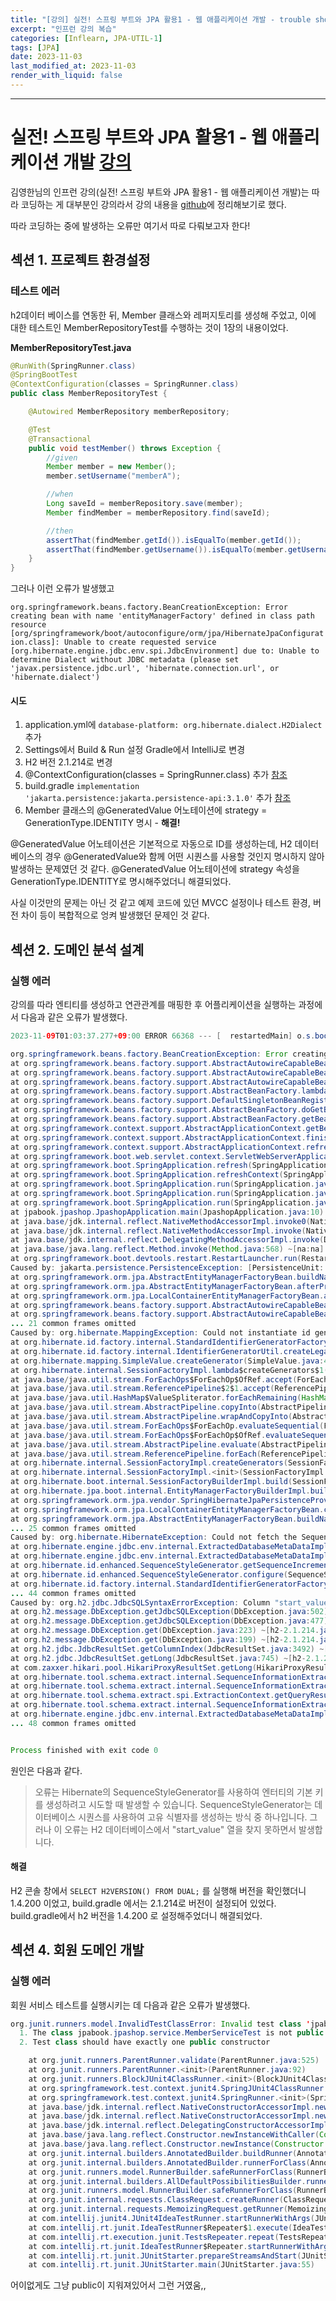 ```yaml
---
title: "[강의] 실전! 스프링 부트와 JPA 활용1 - 웹 애플리케이션 개발 - trouble shooting"
excerpt: "인프런 강의 복습"
categories: [Inflearn, JPA-UTIL-1]
tags: [JPA]
date: 2023-11-03
last_modified_at: 2023-11-03
render_with_liquid: false
---
```


---- 
# 실전! 스프링 부트와 JPA 활용1 - 웹 애플리케이션 개발 [강의](https://www.inflearn.com/course/%EC%8A%A4%ED%94%84%EB%A7%81%EB%B6%80%ED%8A%B8-JPA-%ED%99%9C%EC%9A%A9-1/dashboard)

김영한님의 인프런 강의(실전! 스프링 부트와 JPA 활용1 - 웹 애플리케이션 개발)는 따라 코딩하는 게 대부분인 강의라서 강의 내용을 [github](https://github.com/yeondori/inflearn-jpashop)에 정리해보기로 했다.

따라 코딩하는 중에 발생하는 오류만 여기서 따로 다뤄보고자 한다!

## 섹션 1. 프로젝트 환경설정
### 테스트 에러
h2데이터 베이스를 연동한 뒤, Member 클래스와 레퍼지토리를 생성해 주었고, 이에 대한 테스트인 MemberRepositoryTest를 수행하는 것이 1장의 내용이었다. 

**MemberRepositoryTest.java**
```java
@RunWith(SpringRunner.class)
@SpringBootTest
@ContextConfiguration(classes = SpringRunner.class)
public class MemberRepositoryTest {

    @Autowired MemberRepository memberRepository;

    @Test
    @Transactional
    public void testMember() throws Exception {
        //given
        Member member = new Member();
        member.setUsername("memberA");

        //when
        Long saveId = memberRepository.save(member);
        Member findMember = memberRepository.find(saveId);

        //then
        assertThat(findMember.getId()).isEqualTo(member.getId());
        assertThat(findMember.getUsername()).isEqualTo(member.getUsername());
    }
}
```

그러나 이런 오류가 발생했고

`org.springframework.beans.factory.BeanCreationException: Error creating bean with name 'entityManagerFactory' defined in class path resource [org/springframework/boot/autoconfigure/orm/jpa/HibernateJpaConfiguration.class]: Unable to create requested service [org.hibernate.engine.jdbc.env.spi.JdbcEnvironment] due to: Unable to determine Dialect without JDBC metadata (please set 'javax.persistence.jdbc.url', 'hibernate.connection.url', or 'hibernate.dialect')`


#### 시도

1. application.yml에 `database-platform: org.hibernate.dialect.H2Dialect` 추가
2. Settings에서 Build & Run 설정 Gradle에서 IntelliJ로 변경
3. H2 버전 2.1.214로 변경
4. @ContextConfiguration(classes = SpringRunner.class) 추가 [참조](https://velog.io/@gillog/VSCode-jUnit-Test-%EC%8B%A4%ED%96%89-%EC%95%88%EB%90%A0-%EB%95%8C-Could-not-detect-default-configuration-classes-for-test-class)
5. build.gradle	`implementation 'jakarta.persistence:jakarta.persistence-api:3.1.0'` 추가 [참조]()
6. Member 클래스의 @GeneratedValue 어노테이션에 strategy = GenerationType.IDENTITY 명시 - **해결!**

@GeneratedValue 어노테이션은 기본적으로 자동으로 ID를 생성하는데, H2 데이터베이스의 경우 @GeneratedValue와 함께 어떤 시퀀스를 사용할 것인지 명시하지 않아 발생하는 문제였던 것 같다. 
@GeneratedValue 어노테이션에 strategy 속성을 GenerationType.IDENTITY로 명시해주었더니 해결되었다.

사실 이것만의 문제는 아닌 것 같고 예제 코드에 있던 MVCC 설정이나 테스트 환경, 버전 차이 등이 복합적으로 엉켜 발생했던 문제인 것 같다.

## 섹션 2. 도메인 분석 설계 
### 실행 에러
강의를 따라 엔티티를 생성하고 연관관계를 매핑한 후 어플리케이션을 실행하는 과정에서 다음과 같은 오류가 발생했다.

```java
2023-11-09T01:03:37.277+09:00 ERROR 66368 --- [  restartedMain] o.s.boot.SpringApplication               : Application run failed

org.springframework.beans.factory.BeanCreationException: Error creating bean with name 'entityManagerFactory' defined in class path resource [org/springframework/boot/autoconfigure/orm/jpa/HibernateJpaConfiguration.class]: [PersistenceUnit: default] Unable to build Hibernate SessionFactory; nested exception is org.hibernate.MappingException: Could not instantiate id generator [entity-name=jpabook.jpashop.domain.OrderItem]
at org.springframework.beans.factory.support.AbstractAutowireCapableBeanFactory.initializeBean(AbstractAutowireCapableBeanFactory.java:1770) ~[spring-beans-6.0.13.jar:6.0.13]
at org.springframework.beans.factory.support.AbstractAutowireCapableBeanFactory.doCreateBean(AbstractAutowireCapableBeanFactory.java:598) ~[spring-beans-6.0.13.jar:6.0.13]
at org.springframework.beans.factory.support.AbstractAutowireCapableBeanFactory.createBean(AbstractAutowireCapableBeanFactory.java:520) ~[spring-beans-6.0.13.jar:6.0.13]
at org.springframework.beans.factory.support.AbstractBeanFactory.lambda$doGetBean$0(AbstractBeanFactory.java:325) ~[spring-beans-6.0.13.jar:6.0.13]
at org.springframework.beans.factory.support.DefaultSingletonBeanRegistry.getSingleton(DefaultSingletonBeanRegistry.java:234) ~[spring-beans-6.0.13.jar:6.0.13]
at org.springframework.beans.factory.support.AbstractBeanFactory.doGetBean(AbstractBeanFactory.java:323) ~[spring-beans-6.0.13.jar:6.0.13]
at org.springframework.beans.factory.support.AbstractBeanFactory.getBean(AbstractBeanFactory.java:199) ~[spring-beans-6.0.13.jar:6.0.13]
at org.springframework.context.support.AbstractApplicationContext.getBean(AbstractApplicationContext.java:1166) ~[spring-context-6.0.13.jar:6.0.13]
at org.springframework.context.support.AbstractApplicationContext.finishBeanFactoryInitialization(AbstractApplicationContext.java:940) ~[spring-context-6.0.13.jar:6.0.13]
at org.springframework.context.support.AbstractApplicationContext.refresh(AbstractApplicationContext.java:616) ~[spring-context-6.0.13.jar:6.0.13]
at org.springframework.boot.web.servlet.context.ServletWebServerApplicationContext.refresh(ServletWebServerApplicationContext.java:146) ~[spring-boot-3.1.5.jar:3.1.5]
at org.springframework.boot.SpringApplication.refresh(SpringApplication.java:738) ~[spring-boot-3.1.5.jar:3.1.5]
at org.springframework.boot.SpringApplication.refreshContext(SpringApplication.java:440) ~[spring-boot-3.1.5.jar:3.1.5]
at org.springframework.boot.SpringApplication.run(SpringApplication.java:316) ~[spring-boot-3.1.5.jar:3.1.5]
at org.springframework.boot.SpringApplication.run(SpringApplication.java:1306) ~[spring-boot-3.1.5.jar:3.1.5]
at org.springframework.boot.SpringApplication.run(SpringApplication.java:1295) ~[spring-boot-3.1.5.jar:3.1.5]
at jpabook.jpashop.JpashopApplication.main(JpashopApplication.java:10) ~[classes/:na]
at java.base/jdk.internal.reflect.NativeMethodAccessorImpl.invoke0(Native Method) ~[na:na]
at java.base/jdk.internal.reflect.NativeMethodAccessorImpl.invoke(NativeMethodAccessorImpl.java:77) ~[na:na]
at java.base/jdk.internal.reflect.DelegatingMethodAccessorImpl.invoke(DelegatingMethodAccessorImpl.java:43) ~[na:na]
at java.base/java.lang.reflect.Method.invoke(Method.java:568) ~[na:na]
at org.springframework.boot.devtools.restart.RestartLauncher.run(RestartLauncher.java:50) ~[spring-boot-devtools-3.1.5.jar:3.1.5]
Caused by: jakarta.persistence.PersistenceException: [PersistenceUnit: default] Unable to build Hibernate SessionFactory; nested exception is org.hibernate.MappingException: Could not instantiate id generator [entity-name=jpabook.jpashop.domain.OrderItem]
at org.springframework.orm.jpa.AbstractEntityManagerFactoryBean.buildNativeEntityManagerFactory(AbstractEntityManagerFactoryBean.java:421) ~[spring-orm-6.0.13.jar:6.0.13]
at org.springframework.orm.jpa.AbstractEntityManagerFactoryBean.afterPropertiesSet(AbstractEntityManagerFactoryBean.java:396) ~[spring-orm-6.0.13.jar:6.0.13]
at org.springframework.orm.jpa.LocalContainerEntityManagerFactoryBean.afterPropertiesSet(LocalContainerEntityManagerFactoryBean.java:352) ~[spring-orm-6.0.13.jar:6.0.13]
at org.springframework.beans.factory.support.AbstractAutowireCapableBeanFactory.invokeInitMethods(AbstractAutowireCapableBeanFactory.java:1817) ~[spring-beans-6.0.13.jar:6.0.13]
at org.springframework.beans.factory.support.AbstractAutowireCapableBeanFactory.initializeBean(AbstractAutowireCapableBeanFactory.java:1766) ~[spring-beans-6.0.13.jar:6.0.13]
... 21 common frames omitted
Caused by: org.hibernate.MappingException: Could not instantiate id generator [entity-name=jpabook.jpashop.domain.OrderItem]
at org.hibernate.id.factory.internal.StandardIdentifierGeneratorFactory.createIdentifierGenerator(StandardIdentifierGeneratorFactory.java:230) ~[hibernate-core-6.2.13.Final.jar:6.2.13.Final]
at org.hibernate.id.factory.internal.IdentifierGeneratorUtil.createLegacyIdentifierGenerator(IdentifierGeneratorUtil.java:126) ~[hibernate-core-6.2.13.Final.jar:6.2.13.Final]
at org.hibernate.mapping.SimpleValue.createGenerator(SimpleValue.java:414) ~[hibernate-core-6.2.13.Final.jar:6.2.13.Final]
at org.hibernate.internal.SessionFactoryImpl.lambda$createGenerators$1(SessionFactoryImpl.java:414) ~[hibernate-core-6.2.13.Final.jar:6.2.13.Final]
at java.base/java.util.stream.ForEachOps$ForEachOp$OfRef.accept(ForEachOps.java:183) ~[na:na]
at java.base/java.util.stream.ReferencePipeline$2$1.accept(ReferencePipeline.java:179) ~[na:na]
at java.base/java.util.HashMap$ValueSpliterator.forEachRemaining(HashMap.java:1779) ~[na:na]
at java.base/java.util.stream.AbstractPipeline.copyInto(AbstractPipeline.java:509) ~[na:na]
at java.base/java.util.stream.AbstractPipeline.wrapAndCopyInto(AbstractPipeline.java:499) ~[na:na]
at java.base/java.util.stream.ForEachOps$ForEachOp.evaluateSequential(ForEachOps.java:150) ~[na:na]
at java.base/java.util.stream.ForEachOps$ForEachOp$OfRef.evaluateSequential(ForEachOps.java:173) ~[na:na]
at java.base/java.util.stream.AbstractPipeline.evaluate(AbstractPipeline.java:234) ~[na:na]
at java.base/java.util.stream.ReferencePipeline.forEach(ReferencePipeline.java:596) ~[na:na]
at org.hibernate.internal.SessionFactoryImpl.createGenerators(SessionFactoryImpl.java:413) ~[hibernate-core-6.2.13.Final.jar:6.2.13.Final]
at org.hibernate.internal.SessionFactoryImpl.<init>(SessionFactoryImpl.java:249) ~[hibernate-core-6.2.13.Final.jar:6.2.13.Final]
at org.hibernate.boot.internal.SessionFactoryBuilderImpl.build(SessionFactoryBuilderImpl.java:444) ~[hibernate-core-6.2.13.Final.jar:6.2.13.Final]
at org.hibernate.jpa.boot.internal.EntityManagerFactoryBuilderImpl.build(EntityManagerFactoryBuilderImpl.java:1458) ~[hibernate-core-6.2.13.Final.jar:6.2.13.Final]
at org.springframework.orm.jpa.vendor.SpringHibernateJpaPersistenceProvider.createContainerEntityManagerFactory(SpringHibernateJpaPersistenceProvider.java:75) ~[spring-orm-6.0.13.jar:6.0.13]
at org.springframework.orm.jpa.LocalContainerEntityManagerFactoryBean.createNativeEntityManagerFactory(LocalContainerEntityManagerFactoryBean.java:376) ~[spring-orm-6.0.13.jar:6.0.13]
at org.springframework.orm.jpa.AbstractEntityManagerFactoryBean.buildNativeEntityManagerFactory(AbstractEntityManagerFactoryBean.java:409) ~[spring-orm-6.0.13.jar:6.0.13]
... 25 common frames omitted
Caused by: org.hibernate.HibernateException: Could not fetch the SequenceInformation from the database
at org.hibernate.engine.jdbc.env.internal.ExtractedDatabaseMetaDataImpl.sequenceInformationList(ExtractedDatabaseMetaDataImpl.java:307) ~[hibernate-core-6.2.13.Final.jar:6.2.13.Final]
at org.hibernate.engine.jdbc.env.internal.ExtractedDatabaseMetaDataImpl.getSequenceInformationList(ExtractedDatabaseMetaDataImpl.java:151) ~[hibernate-core-6.2.13.Final.jar:6.2.13.Final]
at org.hibernate.id.enhanced.SequenceStyleGenerator.getSequenceIncrementValue(SequenceStyleGenerator.java:568) ~[hibernate-core-6.2.13.Final.jar:6.2.13.Final]
at org.hibernate.id.enhanced.SequenceStyleGenerator.configure(SequenceStyleGenerator.java:216) ~[hibernate-core-6.2.13.Final.jar:6.2.13.Final]
at org.hibernate.id.factory.internal.StandardIdentifierGeneratorFactory.createIdentifierGenerator(StandardIdentifierGeneratorFactory.java:224) ~[hibernate-core-6.2.13.Final.jar:6.2.13.Final]
... 44 common frames omitted
Caused by: org.h2.jdbc.JdbcSQLSyntaxErrorException: Column "start_value" not found [42122-214]
at org.h2.message.DbException.getJdbcSQLException(DbException.java:502) ~[h2-2.1.214.jar:2.1.214]
at org.h2.message.DbException.getJdbcSQLException(DbException.java:477) ~[h2-2.1.214.jar:2.1.214]
at org.h2.message.DbException.get(DbException.java:223) ~[h2-2.1.214.jar:2.1.214]
at org.h2.message.DbException.get(DbException.java:199) ~[h2-2.1.214.jar:2.1.214]
at org.h2.jdbc.JdbcResultSet.getColumnIndex(JdbcResultSet.java:3492) ~[h2-2.1.214.jar:2.1.214]
at org.h2.jdbc.JdbcResultSet.getLong(JdbcResultSet.java:745) ~[h2-2.1.214.jar:2.1.214]
at com.zaxxer.hikari.pool.HikariProxyResultSet.getLong(HikariProxyResultSet.java) ~[HikariCP-5.0.1.jar:na]
at org.hibernate.tool.schema.extract.internal.SequenceInformationExtractorLegacyImpl.resultSetStartValueSize(SequenceInformationExtractorLegacyImpl.java:110) ~[hibernate-core-6.2.13.Final.jar:6.2.13.Final]
at org.hibernate.tool.schema.extract.internal.SequenceInformationExtractorLegacyImpl.lambda$extractMetadata$0(SequenceInformationExtractorLegacyImpl.java:54) ~[hibernate-core-6.2.13.Final.jar:6.2.13.Final]
at org.hibernate.tool.schema.extract.spi.ExtractionContext.getQueryResults(ExtractionContext.java:50) ~[hibernate-core-6.2.13.Final.jar:6.2.13.Final]
at org.hibernate.tool.schema.extract.internal.SequenceInformationExtractorLegacyImpl.extractMetadata(SequenceInformationExtractorLegacyImpl.java:39) ~[hibernate-core-6.2.13.Final.jar:6.2.13.Final]
at org.hibernate.engine.jdbc.env.internal.ExtractedDatabaseMetaDataImpl.sequenceInformationList(ExtractedDatabaseMetaDataImpl.java:291) ~[hibernate-core-6.2.13.Final.jar:6.2.13.Final]
... 48 common frames omitted


Process finished with exit code 0
```

원인은 다음과 같다. 

> 오류는 Hibernate의 SequenceStyleGenerator를 사용하여 엔터티의 기본 키를 생성하려고 시도할 때 발생할 수 있습니다. 
> SequenceStyleGenerator는 데이터베이스 시퀀스를 사용하여 고유 식별자를 생성하는 방식 중 하나입니다. 
> 그러나 이 오류는 H2 데이터베이스에서 "start_value" 열을 찾지 못하면서 발생합니다.

#### 해결 
H2 콘솔 창에서 `SELECT H2VERSION() FROM DUAL;` 를 실행해 버전을 확인했더니 1.4.200 이었고, build.gradle 에서는 2.1.214로 버전이 설정되어 있었다.
build.gradle에서 h2 버전을 1.4.200 로 설정해주었더니 해결되었다.


## 섹션 4. 회원 도메인 개발
### 실행 에러 
회원 서비스 테스트를 실행시키는 데 다음과 같은 오류가 발생했다.

```java
org.junit.runners.model.InvalidTestClassError: Invalid test class 'jpabook.jpashop.service.MemberServiceTest':
  1. The class jpabook.jpashop.service.MemberServiceTest is not public.
  2. Test class should have exactly one public constructor

	at org.junit.runners.ParentRunner.validate(ParentRunner.java:525)
	at org.junit.runners.ParentRunner.<init>(ParentRunner.java:92)
	at org.junit.runners.BlockJUnit4ClassRunner.<init>(BlockJUnit4ClassRunner.java:74)
	at org.springframework.test.context.junit4.SpringJUnit4ClassRunner.<init>(SpringJUnit4ClassRunner.java:137)
	at org.springframework.test.context.junit4.SpringRunner.<init>(SpringRunner.java:49)
	at java.base/jdk.internal.reflect.NativeConstructorAccessorImpl.newInstance0(Native Method)
	at java.base/jdk.internal.reflect.NativeConstructorAccessorImpl.newInstance(NativeConstructorAccessorImpl.java:77)
	at java.base/jdk.internal.reflect.DelegatingConstructorAccessorImpl.newInstance(DelegatingConstructorAccessorImpl.java:45)
	at java.base/java.lang.reflect.Constructor.newInstanceWithCaller(Constructor.java:499)
	at java.base/java.lang.reflect.Constructor.newInstance(Constructor.java:480)
	at org.junit.internal.builders.AnnotatedBuilder.buildRunner(AnnotatedBuilder.java:104)
	at org.junit.internal.builders.AnnotatedBuilder.runnerForClass(AnnotatedBuilder.java:86)
	at org.junit.runners.model.RunnerBuilder.safeRunnerForClass(RunnerBuilder.java:70)
	at org.junit.internal.builders.AllDefaultPossibilitiesBuilder.runnerForClass(AllDefaultPossibilitiesBuilder.java:37)
	at org.junit.runners.model.RunnerBuilder.safeRunnerForClass(RunnerBuilder.java:70)
	at org.junit.internal.requests.ClassRequest.createRunner(ClassRequest.java:28)
	at org.junit.internal.requests.MemoizingRequest.getRunner(MemoizingRequest.java:19)
	at com.intellij.junit4.JUnit4IdeaTestRunner.startRunnerWithArgs(JUnit4IdeaTestRunner.java:50)
	at com.intellij.rt.junit.IdeaTestRunner$Repeater$1.execute(IdeaTestRunner.java:38)
	at com.intellij.rt.execution.junit.TestsRepeater.repeat(TestsRepeater.java:11)
	at com.intellij.rt.junit.IdeaTestRunner$Repeater.startRunnerWithArgs(IdeaTestRunner.java:35)
	at com.intellij.rt.junit.JUnitStarter.prepareStreamsAndStart(JUnitStarter.java:232)
	at com.intellij.rt.junit.JUnitStarter.main(JUnitStarter.java:55)
```
어이없게도 그냥 public이 지워져있어서 그런 거였움,,


